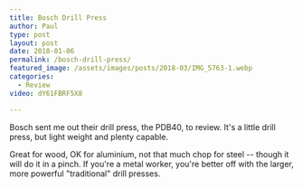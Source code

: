 ```yaml
---
title: Bosch Drill Press
author: Paul
type: post
layout: post
date: 2018-01-06
permalink: /bosch-drill-press/
featured_image: /assets/images/posts/2018-03/IMG_5763-1.webp
categories:
  - Review
video: dY61FBRF5X8

---
```

Bosch sent me out their drill press, the PDB40, to review. It's a little drill press, but light weight and plenty capable.

Great for wood, OK for aluminium, not that much chop for steel -- though it will do it in a pinch. If you're a metal worker, you're better off with the larger, more powerful "traditional" drill presses.
